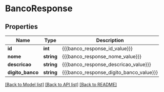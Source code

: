 # BancoResponse

## Properties
Name | Type | Description | Notes
------------ | ------------- | ------------- | -------------
**id** | **int** | {{{banco_response_id_value}}} | [optional] 
**nome** | **string** | {{{banco_response_nome_value}}} | [optional] 
**descricao** | **string** | {{{banco_response_descricao_value}}} | [optional] 
**digito_banco** | **string** | {{{banco_response_digito_banco_value}}} | [optional] 

[[Back to Model list]](../README.md#documentation-for-models) [[Back to API list]](../README.md#documentation-for-api-endpoints) [[Back to README]](../README.md)


